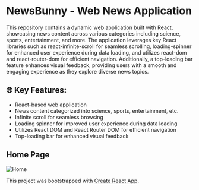 # NewsBunny - Web News Application

<p>This repository contains a dynamic web application built with React, showcasing news content across various categories including science, sports, entertainment, and more. The application leverages key React libraries such as react-infinite-scroll for seamless scrolling, loading-spinner for enhanced user experience during data loading, and utilizes react-dom and react-router-dom for efficient navigation. Additionally, a top-loading bar feature enhances visual feedback, providing users with a smooth and engaging experience as they explore diverse news topics.</p>

## 🌐 Key Features:
- React-based web application
- News content categorized into science, sports, entertainment, etc.
- Infinite scroll for seamless browsing
- Loading spinner for improved user experience during data loading
- Utilizes React DOM and React Router DOM for efficient navigation
- Top-loading bar for enhanced visual feedback

## Home Page

<img src="https://github.com/nischay-code/React_NewsApp/assets/95124327/a9c7f64a-0db3-4a52-be89-fca6e02af243" alt="Home"/>


This project was bootstrapped with [Create React App](https://github.com/facebook/create-react-app).
